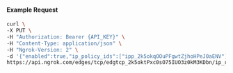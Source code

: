 <!-- Code generated for API Clients. DO NOT EDIT. -->

#### Example Request

```bash
curl \
-X PUT \
-H "Authorization: Bearer {API_KEY}" \
-H "Content-Type: application/json" \
-H "Ngrok-Version: 2" \
-d '{"enabled":true,"ip_policy_ids":["ipp_2k5okqOOuPFgwtZjhoHPeJ0aENV"]}' \
https://api.ngrok.com/edges/tcp/edgtcp_2k5oktPxc0sO75IUO3z0kM3KDbn/ip_restriction
```
